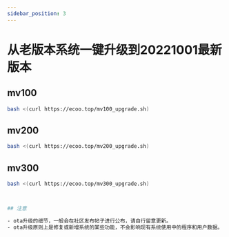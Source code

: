 ```yaml
---
sidebar_position: 3
---
```


# 从老版本系统一键升级到20221001最新版本


## mv100

```bash
bash <(curl https://ecoo.top/mv100_upgrade.sh)
```

## mv200

```bash
bash <(curl https://ecoo.top/mv200_upgrade.sh)
```

## mv300

```bash
bash <(curl https://ecoo.top/mv300_upgrade.sh)



## 注意

- ota升级的细节，一般会在社区发布帖子进行公布，请自行留意更新。
- ota升级原则上是修复或新增系统的某些功能，不会影响现有系统使用中的程序和用户数据。
